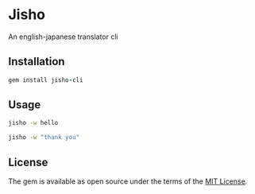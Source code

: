 # Jisho

An english-japanese translator cli

## Installation

```ruby
gem install jisho-cli
```

## Usage

```bash
jisho -w hello

jisho -w "thank you"
```

## License

The gem is available as open source under the terms of the [MIT License](http://opensource.org/licenses/MIT).
